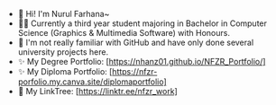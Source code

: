 - 👋 Hi! I'm Nurul Farhana~
- 👨‍🎨 Currently a third year student majoring in Bachelor in Computer Science (Graphics & Multimedia Software) with Honours.
- 🌱 I'm not really familiar with GitHub and have only done several university projects here.
- ✨ My Degree Portfolio: [https://nhanz01.github.io/NFZR_Portfolio/]
- ✨ My Diploma Portfolio: [https://nfzr-porfolio.my.canva.site/diplomaportfolio]
- 🌱 My LinkTree: [https://linktr.ee/nfzr_work]

<!---
NHanz01/NHanz01 is a ✨ special ✨ repository because its `README.md` (this file) appears on your GitHub profile.
You can click the Preview link to take a look at your changes.
--->
